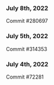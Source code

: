 ### July 8th, 2022

Commit #280697

### July 5th, 2022

Commit #314353


### July 4th, 2022

Commit #72281
